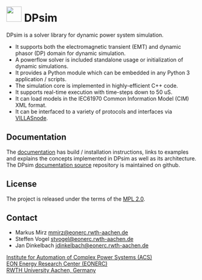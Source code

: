 # <img src="docs/images/dpsim.png" width=40 /> DPsim

DPsim is a solver library for dynamic power system simulation.

- It supports both the electromagnetic transient (EMT) and dynamic phasor (DP) domain for dynamic simulation.
- A powerflow solver is included standalone usage or initialization of dynamic simulations.
- It provides a Python module which can be embedded in any Python 3 application / scripts.
- The simulation core is implemented in highly-efficient C++ code.
- It supports real-time execution with time-steps down to 50 uS.
- It can load models in the IEC61970 Common Information Model (CIM) XML format.
- It can be interfaced to a variety of protocols and interfaces via [VILLASnode](https://fein-aachen.org/projects/villas-node/).

## Documentation

The [documentation](https://dpsim.fein-aachen.org/) has build / installation instructions, links to examples and explains the concepts implemented in DPsim as well as its architecture.
The DPsim [documentation source](https://github.com/dpsim-simulator/docs) repository is maintained on github.

## License

The project is released under the terms of the [MPL 2.0](https://mozilla.org/MPL/2.0/).

## Contact

- Markus Mirz <mmirz@eonerc.rwth-aachen.de>
- Steffen Vogel <stvogel@eonerc.rwth-aachen.de>
- Jan Dinkelbach <jdinkelbach@eonerc.rwth-aachen.de>

[Institute for Automation of Complex Power Systems (ACS)](http://www.acs.eonerc.rwth-aachen.de) \
[EON Energy Research Center (EONERC)](http://www.eonerc.rwth-aachen.de) \
[RWTH University Aachen, Germany](http://www.rwth-aachen.de)

